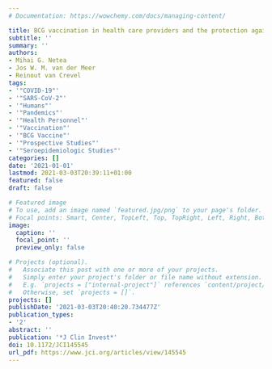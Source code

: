 ```yaml
---
# Documentation: https://wowchemy.com/docs/managing-content/

title: BCG vaccination in health care providers and the protection against COVID-19
subtitle: ''
summary: ''
authors:
- Mihai G. Netea
- Jos W. M. van der Meer
- Reinout van Crevel
tags:
- '"COVID-19"'
- '"SARS-CoV-2"'
- '"Humans"'
- '"Pandemics"'
- '"Health Personnel"'
- '"Vaccination"'
- '"BCG Vaccine"'
- '"Prospective Studies"'
- '"Seroepidemiologic Studies"'
categories: []
date: '2021-01-01'
lastmod: 2021-03-03T20:39:11+01:00
featured: false
draft: false

# Featured image
# To use, add an image named `featured.jpg/png` to your page's folder.
# Focal points: Smart, Center, TopLeft, Top, TopRight, Left, Right, BottomLeft, Bottom, BottomRight.
image:
  caption: ''
  focal_point: ''
  preview_only: false

# Projects (optional).
#   Associate this post with one or more of your projects.
#   Simply enter your project's folder or file name without extension.
#   E.g. `projects = ["internal-project"]` references `content/project/deep-learning/index.md`.
#   Otherwise, set `projects = []`.
projects: []
publishDate: '2021-03-03T20:40:20.734477Z'
publication_types:
- '2'
abstract: ''
publication: '*J Clin Invest*'
doi: 10.1172/JCI145545
url_pdf: https://www.jci.org/articles/view/145545
---
```


